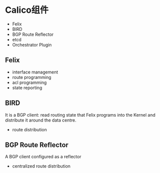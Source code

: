 # Calico组件
* Felix
* BIRD
* BGP Route Reflector
* etcd
* Orchestrator Plugin

## Felix
* interface management
* route programming
* acl programming
* state reporting

## BIRD
It is a BGP client: read routing state that Felix programs into the Kernel and distribute it around the data centre.

* route distribution

## BGP Route Reflector
A BGP client configured as a reflector
* centralized route distribution

